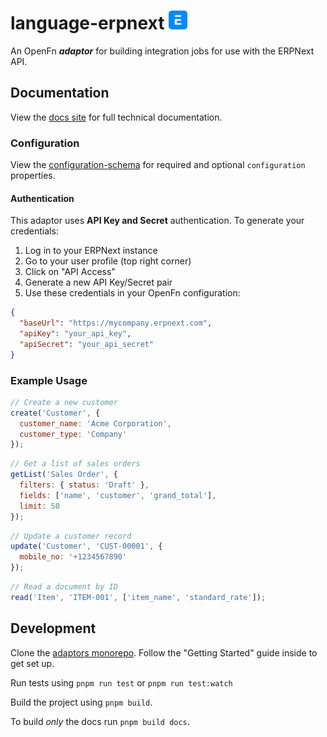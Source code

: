 # language-erpnext <img src='./assets/square.png' width="30" height="30"/>

An OpenFn **_adaptor_** for building integration jobs for use with the ERPNext API.

## Documentation

View the
[docs site](https://docs.openfn.org/adaptors/packages/erpnext-docs) for
full technical documentation.

### Configuration

View the
[configuration-schema](https://docs.openfn.org/adaptors/packages/erpnext-configuration-schema/)
for required and optional `configuration` properties.

#### Authentication

This adaptor uses **API Key and Secret** authentication. To generate your credentials:

1. Log in to your ERPNext instance
2. Go to your user profile (top right corner)
3. Click on "API Access"
4. Generate a new API Key/Secret pair
5. Use these credentials in your OpenFn configuration:

```json
{
  "baseUrl": "https://mycompany.erpnext.com",
  "apiKey": "your_api_key",
  "apiSecret": "your_api_secret"
}
```

### Example Usage

```js
// Create a new customer
create('Customer', {
  customer_name: 'Acme Corporation',
  customer_type: 'Company'
});
```

```js
// Get a list of sales orders
getList('Sales Order', {
  filters: { status: 'Draft' },
  fields: ['name', 'customer', 'grand_total'],
  limit: 50
});
```

```js
// Update a customer record
update('Customer', 'CUST-00001', {
  mobile_no: '+1234567890'
});
```

```js
// Read a document by ID
read('Item', 'ITEM-001', ['item_name', 'standard_rate']);
```

## Development

Clone the [adaptors monorepo](https://github.com/OpenFn/adaptors). Follow the
"Getting Started" guide inside to get set up.

Run tests using `pnpm run test` or `pnpm run test:watch`

Build the project using `pnpm build`.

To build _only_ the docs run `pnpm build docs`.
